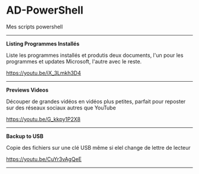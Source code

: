 # AD-PowerShell
Mes scripts powershell

__________________________________________________________________________________________________

**Listing Programmes Installés**

Liste les programmes installés et produtis deux documents, l'un pour les programmes et updates Microsoft, l'autre avec le reste.

https://youtu.be/iX_3Lmkh3D4

__________________________________________________________________________________________________

**Previews Videos**

Découper de grandes vidéos en vidéos plus petites, parfait pour reposter sur des réseaux sociaux autres que YouTube

https://youtu.be/G_kkpy1P2X8

__________________________________________________________________________________________________

**Backup to USB**

Copie des fichiers sur une clé USB même si elel change de lettre de lecteur

https://youtu.be/CuYr3vAgQeE

__________________________________________________________________________________________________
